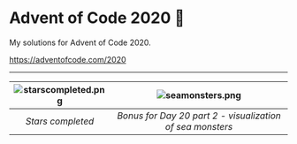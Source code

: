 # Advent of Code 2020 🎄

My solutions for Advent of Code 2020.

https://adventofcode.com/2020

---

| ![starscompleted.png](https://i.imgur.com/idSG9Pr.png) | ![seamonsters.png](https://i.imgur.com/BChEzTr.png) |
|:--:|:--:| 
| *Stars completed* | *Bonus for Day 20 part 2 - visualization of sea monsters* |
